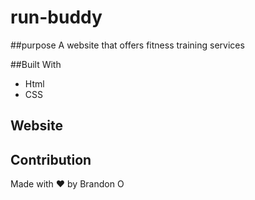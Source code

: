 # run-buddy

##purpose
A website that offers fitness training services

##Built With
* Html
* CSS

## Website


## Contribution
Made with ❤️ by Brandon O
